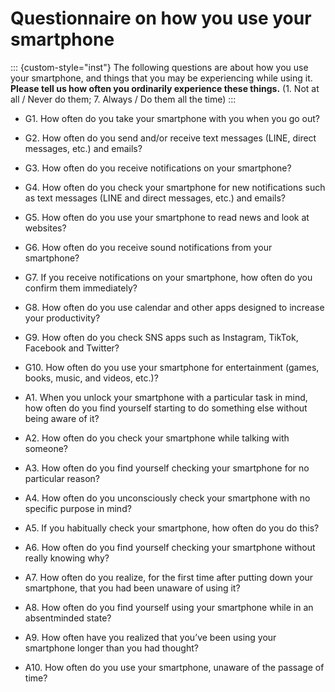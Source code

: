 # Questionnaire on how you use your smartphone 

::: {custom-style="inst"}
The following questions are about how you use your smartphone, and things that you may be experiencing while using it.
**Please tell us how often you ordinarily experience these things.**
(1. Not at all / Never do them; 7. Always / Do them all the time)
:::

- G1. How often do you take your smartphone with you when you go out?

- G2. How often do you send and/or receive text messages (LINE, direct messages, etc.) and emails?

- G3. How often do you receive notifications on your smartphone?

- G4. How often do you check your smartphone for new notifications such as text messages (LINE and direct messages, etc.) and emails?

- G5. How often do you use your smartphone to read news and look at websites? 

- G6. How often do you receive sound notifications from your smartphone? 

- G7. If you receive notifications on your smartphone, how often do you confirm them immediately? 

- G8. How often do you use calendar and other apps designed to increase your productivity? 

- G9. How often do you check SNS apps such as Instagram, TikTok, Facebook and Twitter? 

- G10. How often do you use your smartphone for entertainment (games, books, music, and videos, etc.)?

- A1. When you unlock your smartphone with a particular task in mind, how often do you find yourself starting to do something else without being aware of it?

- A2. How often do you check your smartphone while talking with someone? 

- A3. How often do you find yourself checking your smartphone for no particular reason?

- A4. How often do you unconsciously check your smartphone with no specific purpose in mind?

- A5. If you habitually check your smartphone, how often do you do this? 

- A6. How often do you find yourself checking your smartphone without really knowing why?

- A7. How often do you realize, for the first time after putting down your smartphone, that you had been unaware of using it?

- A8. How often do you find yourself using your smartphone while in an absentminded state?

- A9. How often have you realized that you’ve been using your smartphone longer than you had thought?

- A10. How often do you use your smartphone, unaware of the passage of time?
